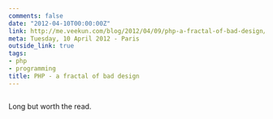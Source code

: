 ```yaml
---
comments: false
date: "2012-04-10T00:00:00Z"
link: http://me.veekun.com/blog/2012/04/09/php-a-fractal-of-bad-design/
meta: Tuesday, 10 April 2012 - Paris
outside_link: true
tags:
- php
- programming
title: PHP - a fractal of bad design
---
```

<a href="http://me.veekun.com/blog/2012/04/09/php-a-fractal-of-bad-design/"><img src="http://designisinthecode.com/images/posts/php-a-fractal-of-bad-design.jpg" alt="" /></a>

Long but worth the read.